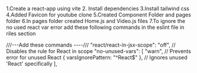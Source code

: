 1.Create a react-app using vite
2. Install dependencies
3.Install tailwind css
4.Added Favicon for youtube clone
5.Created Component Folder and pages folder 
6.In pages folder created Home.js and Video.js files
7.To ignore the no used react var error add these following commands in the eslint file in riles section

///---Add these commands ----///
"react/react-in-jsx-scope": "off", // Disables the rule for React in scope
      "no-unused-vars": [
        "warn", // Prevents error for unused React
        { varsIgnorePattern: "^React$" }, // Ignores unused 'React' specifically
      ],

      
